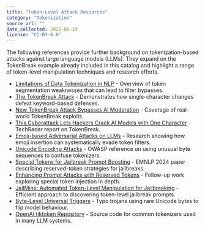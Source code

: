 ```yaml
---
title: "Token-Level Attack Resources"
category: "Tokenization"
source_url: ""
date_collected: 2025-06-19
license: "CC-BY-4.0"
---
```


The following references provide further background on tokenization-based attacks against large language models (LLMs). They expand on the TokenBreak example already included in this catalog and highlight a range of token-level manipulation techniques and research efforts.

- [Limitations of Data Tokenization in NLP](https://www.linkedin.com/pulse/limitations-data-tokenization-pranav-rupani-3vcmf) - Overview of token segmentation weaknesses that can lead to filter bypasses.
- [The TokenBreak Attack](https://hiddenlayer.com/innovation-hub/the-tokenbreak-attack/) - Demonstrates how single-character changes defeat keyword-based defenses.
- [New TokenBreak Attack Bypasses AI Moderation](https://thehackernews.com/2025/06/new-tokenbreak-attack-bypasses-ai.html) - Coverage of real-world TokenBreak exploits.
- [This Cyberattack Lets Hackers Crack AI Models with One Character](https://www.techradar.com/pro/security/this-cyberattack-lets-hackers-crack-ai-models-just-by-changing-a-single-character) - TechRadar report on TokenBreak.
- [Emoji-based Adversarial Attacks on LLMs](https://www.semanticscholar.org/paper/5b539b4e1b9f677301ac815d41677fb4ec040f4b) - Research showing how emoji insertion can systematically evade token filters.
- [Unicode Encoding Attacks](https://owasp.org/www-community/attacks/Unicode_Encoding) - OWASP reference on using unusual byte sequences to confuse tokenizers.
- [Special Tokens for Jailbreak Prompt Boosting](https://aclanthology.org/2024.findings-emnlp.692/) - EMNLP 2024 paper describing reserved-token strategies for jailbreaks.
- [Enhancing Prompt Attacks with Reserved Tokens](https://arxiv.org/abs/2406.19845) - Follow-up work exploring special token injection in depth.
- [JailMine: Automated Token-Level Manipulation for Jailbreaking](https://arxiv.org/abs/2505.02101) - Efficient approach to discovering token-level jailbreak prompts.
- [Byte-Level Universal Triggers](https://www.techradar.com/pro/security/this-cyberattack-lets-hackers-crack-ai-models-just-by-changing-a-single-character) - Typo trojans using rare Unicode bytes to flip model behaviour.
- [OpenAI tiktoken Repository](https://github.com/openai/tiktoken) - Source code for common tokenizers used in many LLM systems.
